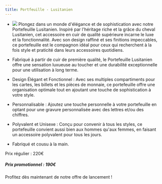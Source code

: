 ```yaml
---
title: Portfeuille - Lusitanien
---
```


* ![](/lisutanien.png)
  Plongez dans un monde d'élégance et de sophistication avec notre Portefeuille Lusitanien. Inspiré par l'héritage riche et la grâce du cheval Lusitanien, cet accessoire en cuir de qualité supérieure incarne le luxe et la fonctionnalité. Avec son design raffiné et ses finitions impeccables, ce portefeuille est le compagnon idéal pour ceux qui recherchent à la fois style et praticité dans leurs accessoires quotidiens.

* Fabriqué à partir de cuir de première qualité, le Portefeuille Lusitanien offre une sensation luxueuse au toucher et une durabilité exceptionnelle pour une utilisation à long terme.
* Design Élégant et Fonctionnel : Avec ses multiples compartiments pour les cartes, les billets et les pièces de monnaie, ce portefeuille offre une organisation optimale tout en ajoutant une touche de sophistication à votre style.
* Personnalisable : Ajoutez une touche personnelle à votre portefeuille en optant pour une gravure personnalisée avec des lettres et/ou des chiffres.
* Polyvalent et Unisexe : Conçu pour convenir à tous les styles, ce portefeuille convient aussi bien aux hommes qu'aux femmes, en faisant un accessoire polyvalent pour tous les jours.
* Fabriqué et cousu à la main.


Prix régulier : 220€

##### &#xA;Prix promotionnel : 190€


Profitez dès maintenant de notre offre de lancement !

